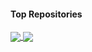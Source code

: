 #### Top Repositories

<a href="https://github.com/ayusharyaneth">
  <img align="center" src="https://github-readme-stats.vercel.app/api/pin/?username=ayusharyaneth&repo=REPO_NAME&theme=buefy" />
</a>
<a href="https://github.com/ayusharyaneth">
  <img align="center" src="https://github-readme-stats.vercel.app/api/pin/?username=ayusharyaneth&repo=REPO_NAME&theme=buefy" />
</a>

<br />